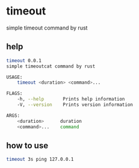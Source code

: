 # timeout

simple timeout command by rust

## help
``` bash
timeout 0.0.1
simple timeoutcat command by rust

USAGE:
    timeout <duration> <command>...

FLAGS:
    -h, --help       Prints help information
    -V, --version    Prints version information

ARGS:
    <duration>      duration
    <command>...    command
```

## how to use
``` bash
timeout 3s ping 127.0.0.1
```
